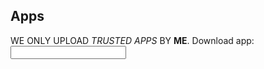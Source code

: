 ## Apps
WE ONLY UPLOAD _TRUSTED APPS_ BY **ME**.
Download app:
<input type="text" onkeydown="if (event.keycode === 13){locatioın.replace(`/files/apps/${this.value}.zip`)}">
